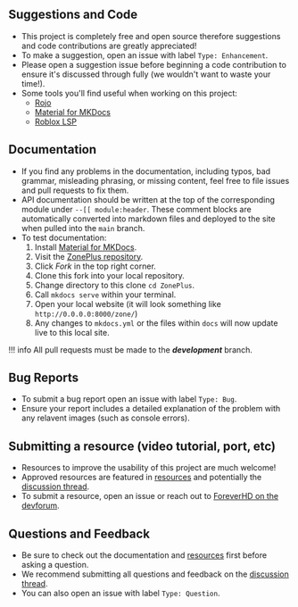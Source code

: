 [discussion thread]: https://devforum.roblox.com/t/zone-retrieving-players-within-an-area-zone/397465
[resources]: https://1foreverhd.github.io/ZonePlus/resources/
[Material for MKDocs]: https://squidfunk.github.io/mkdocs-material/
[ForeverHD on the devforum]: https://devforum.roblox.com/u/ForeverHD/summary

## Suggestions and Code
- This project is completely free and open source therefore suggestions and code contributions are greatly appreciated!
- To make a suggestion, open an issue with label ``Type: Enhancement``.
- Please open a suggestion issue before beginning a code contribution to ensure it's discussed through fully (we wouldn't want to waste your time!).
- Some tools you'll find useful when working on this project:
    - [Rojo](https://rojo.space/docs/)
    - [Material for MKDocs]
    - [Roblox LSP](https://devforum.roblox.com/t/roblox-lsp-full-intellisense-for-roblox-and-luau/717745)

## Documentation
- If you find any problems in the documentation, including typos, bad grammar, misleading phrasing, or missing content, feel free to file issues and pull requests to fix them.
- API documentation should be written at the top of the corresponding module under ``--[[ module:header``. These comment blocks are automatically converted into markdown files and deployed to the site when pulled into the ``main`` branch.
- To test documentation:
    1. Install [Material for MKDocs].
    2. Visit the [ZonePlus repository](https://github.com/1ForeverHD/ZonePlus).
    3. Click *Fork* in the top right corner.
    4. Clone this fork into your local repository.
    5. Change directory to this clone ``cd ZonePlus``.
    6. Call ``mkdocs serve`` within your terminal.
    7. Open your local website (it will look something like ``http://0.0.0.0:8000/zone/``)
    8. Any changes to ``mkdocs.yml`` or the files within ``docs`` will now update live to this local site.
   
!!! info
    All pull requests must be made to the ***development*** branch.

## Bug Reports
- To submit a bug report open an issue with label ``Type: Bug``.
- Ensure your report includes a detailed explanation of the problem with any relavent images (such as console errors).

## Submitting a resource (video tutorial, port, etc)
- Resources to improve the usability of this project are much welcome!
- Approved resources are featured in [resources] and potentially the [discussion thread].
- To submit a resource, open an issue or reach out to [ForeverHD on the devforum].

## Questions and Feedback
- Be sure to check out the documentation and [resources] first before asking a question.
- We recommend submitting all questions and feedback on the [discussion thread].
- You can also open an issue with label ``Type: Question``.
